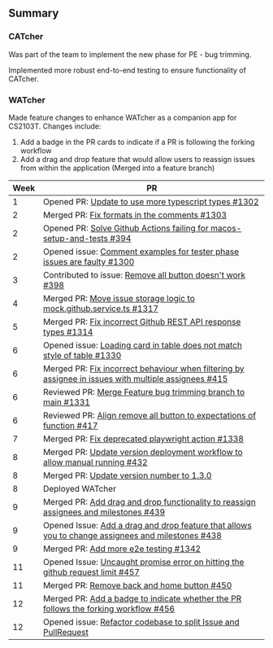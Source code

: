 ## Summary
### CATcher
Was part of the team to implement the new phase for PE - bug trimming. 

Implemented more robust end-to-end testing to ensure functionality of CATcher.

### WATcher
Made feature changes to enhance WATcher as a companion app for CS2103T.
Changes include:
1. Add a badge in the PR cards to indicate if a PR is following the forking workflow
2. Add a drag and drop feature that would allow users to reassign issues from within the application (Merged into a feature branch)

| Week | PR |
|----|---|
| 1 | Opened PR: [Update to use more typescript types #1302](https://github.com/CATcher-org/CATcher/pull/1302) |
| 2 | Merged PR: [Fix formats in the comments #1303](https://github.com/CATcher-org/CATcher/pull/1303) |
| 2 | Opened PR: [Solve Github Actions failing for macos-setup-and-tests #394](https://github.com/CATcher-org/CATcher/pull/1302) |
| 2 | Opened issue: [Comment examples for tester phase issues are faulty #1300](https://github.com/CATcher-org/CATcher/issues/1300) |
| 3 | Contributed to issue: [Remove all button doesn't work #398](https://github.com/CATcher-org/WATcher/issues/398) |
| 4 | Merged PR: [Move issue storage logic to mock.github.service.ts #1317](https://github.com/CATcher-org/CATcher/pull/1317) |
| 5 | Merged PR: [Fix incorrect Github REST API response types #1314](https://github.com/CATcher-org/CATcher/pull/1321) |
| 6 | Opened issue: [Loading card in table does not match style of table #1330](https://github.com/CATcher-org/CATcher/issues/1330) |
| 6 | Merged PR: [Fix incorrect behaviour when filtering by assignee in issues with multiple assignees #415](https://github.com/CATcher-org/WATcher/pull/415) |
| 6 | Reviewed PR: [Merge Feature bug trimming branch to main #1331](https://github.com/CATcher-org/CATcher/pull/1331) |
| 6 | Reviewed PR: [Align remove all button to expectations of function #417](https://github.com/CATcher-org/WATcher/pull/417) |
| 7 | Merged PR: [Fix deprecated playwright action #1338](https://github.com/CATcher-org/CATcher/pull/1338) |
| 8 | Merged PR: [Update version deployment workflow to allow manual running #432](https://github.com/CATcher-org/WATcher/pull/432) |
| 8 | Merged PR: [Update version number to 1.3.0](https://github.com/CATcher-org/WATcher/pull/435) |
| 8 | Deployed WATcher
| 9 | Merged PR: [Add drag and drop functionality to reassign assignees and milestones #439](https://github.com/CATcher-org/WATcher/pull/439) |
| 9 | Opened Issue: [Add a drag and drop feature that allows you to change assignees and milestones #438](https://github.com/CATcher-org/WATcher/issues/438) |
| 9 | Merged PR: [Add more e2e testing #1342](https://github.com/CATcher-org/CATcher/pull/1342) |
| 11| Opened Issue: [Uncaught promise error on hitting the github request limit #457](https://github.com/CATcher-org/WATcher/issues/457) |
| 11| Merged PR: [Remove back and home button #450](https://github.com/CATcher-org/WATcher/pull/450) |
| 12| Merged PR: [Add a badge to indicate whether the PR follows the forking workflow #456](https://github.com/CATcher-org/WATcher/pull/456) |
| 12| Opened issue: [Refactor codebase to split Issue and PullRequest](https://github.com/CATcher-org/WATcher/issues/464) |